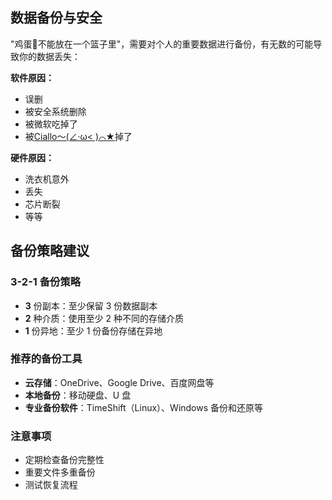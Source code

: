 ## 数据备份与安全

"鸡蛋🥚不能放在一个篮子里"，需要对个人的重要数据进行备份，有无数的可能导致你的数据丢失：

**软件原因：**

- 误删
- 被安全系统删除
- 被微软吃掉了
- 被[Ciallo～(∠·ω< )⌒★](https://mzh.moegirl.org.cn/%E5%9B%A0%E5%B9%A1%E5%B7%A1#%E7%9B%B8%E5%85%B3)掉了

**硬件原因：**

- 洗衣机意外
- 丢失
- 芯片断裂
- 等等

## 备份策略建议

### 3-2-1 备份策略

- **3** 份副本：至少保留 3 份数据副本
- **2** 种介质：使用至少 2 种不同的存储介质
- **1** 份异地：至少 1 份备份存储在异地

### 推荐的备份工具

- **云存储**：OneDrive、Google Drive、百度网盘等
- **本地备份**：移动硬盘、U 盘
- **专业备份软件**：TimeShift（Linux）、Windows 备份和还原等

### 注意事项

- 定期检查备份完整性
- 重要文件多重备份
- 测试恢复流程
